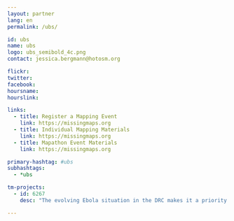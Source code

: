 ```yaml
---
layout: partner
lang: en
permalink: /ubs/

id: ubs
name: ubs
logo: ubs_semibold_4c.png
contact: jessica.bergmann@hotosm.org

flickr: 
twitter: 
facebook: 
hoursname:
hourslink:

links:
  - title: Register a Mapping Event
    link: https://missingmaps.org
  - title: Individual Mapping Materials
    link: https://missingmaps.org
  - title: Mapathon Event Materials
    link: https://missingmaps.org

primary-hashtag: #ubs
subhashtags:
  - *ubs

tm-projects:
  - id: 6267
    desc: "The evolving Ebola situation in the DRC makes it a priority to map all tracks, pathways, health facilities and other infrastructure in towns and villages serving the borders. There is a severe lack of up-to-date and detailed maps of this area available to those involved in the fight to contain the potential outbreak."

---
```

